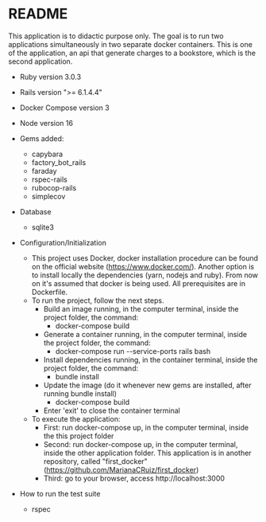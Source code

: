 # README

This application is to didactic purpose only. The goal is to run two applications simultaneously in two separate docker containers. This is one of the application, an api that generate charges to a bookstore, which is the second application.

* Ruby version 3.0.3
* Rails version ">= 6.1.4.4"
* Docker Compose version 3
* Node version 16

* Gems added:
  - capybara
  - factory_bot_rails
  - faraday
  - rspec-rails
  - rubocop-rails
  - simplecov

* Database
  - sqlite3

* Configuration/Initialization
  - This project uses Docker, docker installation procedure can be found on the official website (https://www.docker.com/). Another option is to install locally the dependencies (yarn, nodejs and ruby). From now on it's assumed that docker is being used. All prerequisites are in Dockerfile.
  - To run the project, follow the next steps.
    - Build an image running, in the computer terminal, inside the project folder, the command:
      - docker-compose build
    - Generate a container running, in the computer terminal, inside the project folder, the command:
      - docker-compose run --service-ports rails bash
    - Install dependencies running, in the container terminal, inside the project folder, the command:
      - bundle install
    - Update the image (do it whenever new gems are installed, after running bundle install)
      - docker-compose build
    - Enter 'exit' to close the container terminal
  - To execute the application:
    - First: run docker-compose up, in the computer terminal, inside the this project folder
    - Second: run docker-compose up, in the computer terminal, inside the other application folder. This application is in another repository, called "first_docker" (https://github.com/MarianaCRuiz/first_docker)
    - Third: go to your browser, access http://localhost:3000

* How to run the test suite
  - rspec
